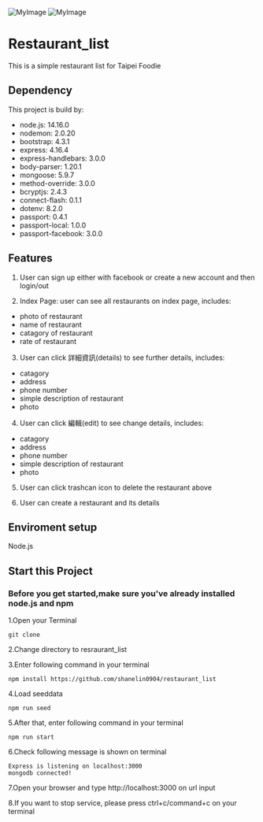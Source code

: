 ![MyImage](https://scontent-tpe1-1.xx.fbcdn.net/v/t39.30808-6/313969440_5553813094713657_1124496821739972589_n.jpg?_nc_cat=102&ccb=1-7&_nc_sid=730e14&_nc_ohc=ZdYI1ne8cekAX-1sq5m&_nc_oc=AQmeL-71vpKnTarV7EnWAy4eINn0sUSsb8epkWQleg8aowTLZucUMpDsVFoAAu67LxA&_nc_ht=scontent-tpe1-1.xx&oh=00_AfCnicmkyXjMAbHRDWkCIfjy9D9WRUb9ggJ5z2uHpEqERw&oe=636A01EF)
![MyImage](https://scontent-tpe1-1.xx.fbcdn.net/v/t39.30808-6/313898225_5553811321380501_1776594341944989827_n.jpg?_nc_cat=101&ccb=1-7&_nc_sid=730e14&_nc_ohc=k3iGpKQEhG0AX9piuxI&tn=6xsMAGpWMQSWvAYJ&_nc_ht=scontent-tpe1-1.xx&oh=00_AfC2COIdm4llkxz2ThbAAQ5vBsWLs-pT-uwIh2uNdVdJkA&oe=63694C30)
# Restaurant_list
This is a simple restaurant list for Taipei Foodie
##  Dependency
This project is build by: 
* node.js: 14.16.0 
* nodemon: 2.0.20 
* bootstrap: 4.3.1 
* express: 4.16.4 
* express-handlebars: 3.0.0 
* body-parser: 1.20.1 
* mongoose: 5.9.7 
* method-override: 3.0.0
* bcryptjs: 2.4.3
* connect-flash: 0.1.1
* dotenv: 8.2.0
* passport: 0.4.1
* passport-local: 1.0.0
* passport-facebook: 3.0.0
##  Features

1. User can sign up either with facebook or create a new account and then login/out 

2. Index Page: user can see all restaurants on index page, includes:
 * photo of restaurant
 * name of restaurant
 * catagory of restaurant
 * rate of restaurant


3. User can click 詳細資訊(details) to see further details, includes:
 * catagory
 * address
 * phone number
 * simple description of restaurant
 * photo
 
4. User can click 編輯(edit) to see change details, includes:
 * catagory
 * address
 * phone number
 * simple description of restaurant
 * photo
 
5. User can click trashcan icon to delete the restaurant above
 
6. User can create a restaurant and its details

## Enviroment setup
Node.js
## Start this Project
### Before you get started,make sure you've already installed node.js and npm
1.Open your Terminal
```
git clone 
```
2.Change directory to resraurant_list

3.Enter following command in your terminal
```
npm install https://github.com/shanelin0904/restaurant_list
```
4.Load seeddata
```
npm run seed
```
5.After that, enter following command in your terminal
```
npm run start
```

6.Check following message is shown on terminal
```
Express is listening on localhost:3000
mongodb connected!
```
7.Open your browser and type http://localhost:3000 on url input

8.If you want to stop service, please press ctrl+c/command+c on your terminal
